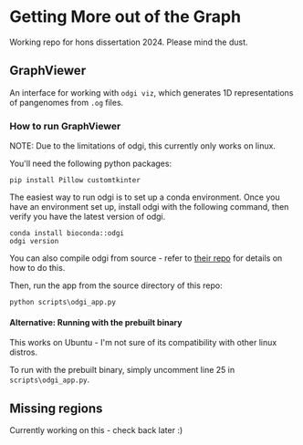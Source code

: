 # Getting More out of the Graph

Working repo for hons dissertation 2024. Please mind the dust.  

## GraphViewer

An interface for working with `odgi viz`, which generates 1D representations of pangenomes from `.og` files.  

### How to run GraphViewer

NOTE: Due to the limitations of odgi, this currently only works on linux.  

You'll need the following python packages:

```
pip install Pillow customtkinter
```

The easiest way to run odgi is to set up a conda environment. Once you have an environment set up, install odgi with the following command, then verify you have the latest version of odgi.

```
conda install bioconda::odgi
odgi version
```

You can also compile odgi from source - refer to [their repo](https://github.com/pangenome/odgi) for details on how to do this.

Then, run the app from the source directory of this repo:  
```
python scripts\odgi_app.py
```

#### Alternative: Running with the prebuilt binary

This works on Ubuntu - I'm not sure of its compatibility with other linux distros. 

To run with the prebuilt binary, simply uncomment line 25 in `scripts\odgi_app.py`.

## Missing regions

Currently working on this - check back later :)